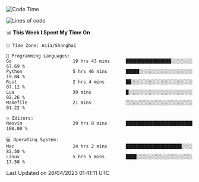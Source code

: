 <!--START_SECTION:waka-->
![Code Time](http://img.shields.io/badge/Code%20Time-1%2C323%20hrs%2020%20mins-blue)

![Lines of code](https://img.shields.io/badge/From%20Hello%20World%20I%27ve%20Written-269.0%20thousand%20lines%20of%20code-blue)

📊 **This Week I Spent My Time On** 

```text
🕑︎ Time Zone: Asia/Shanghai

💬 Programming Languages: 
Go                       19 hrs 43 mins      █████████████████░░░░░░░░   67.69 % 
Python                   5 hrs 46 mins       █████░░░░░░░░░░░░░░░░░░░░   19.84 % 
Rust                     2 hrs 4 mins        ██░░░░░░░░░░░░░░░░░░░░░░░   07.12 % 
Lua                      39 mins             █░░░░░░░░░░░░░░░░░░░░░░░░   02.26 % 
Makefile                 21 mins             ░░░░░░░░░░░░░░░░░░░░░░░░░   01.22 % 

🔥 Editors: 
Neovim                   29 hrs 8 mins       █████████████████████████   100.00 % 

💻 Operating System: 
Mac                      24 hrs 2 mins       █████████████████████░░░░   82.50 % 
Linux                    5 hrs 5 mins        ████░░░░░░░░░░░░░░░░░░░░░   17.50 % 
```


 Last Updated on 26/04/2023 01:41:11 UTC
<!--END_SECTION:waka-->
